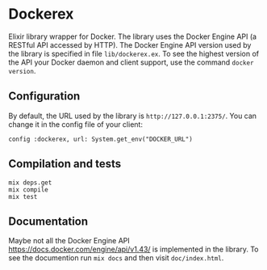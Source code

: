 # Dockerex

Elixir library wrapper for Docker. The library uses the Docker Engine
API (a RESTful API accessed by HTTP). The Docker Engine API version
used by the library is specified in file `lib/dockerex.ex`. To see the
highest version of the API your Docker daemon and client support, use
the command `docker version`.

## Configuration

By default, the URL used by the library is
`http://127.0.0.1:2375/`. You can change it in the config file of your
client:

```
config :dockerex, url: System.get_env("DOCKER_URL")
```

## Compilation and tests

```
mix deps.get
mix compile
mix test
```

## Documentation

Maybe not all the Docker Engine API
https://docs.docker.com/engine/api/v1.43/ is implemented in the
library. To see the documention run `mix docs` and then visit
`doc/index.html`.
